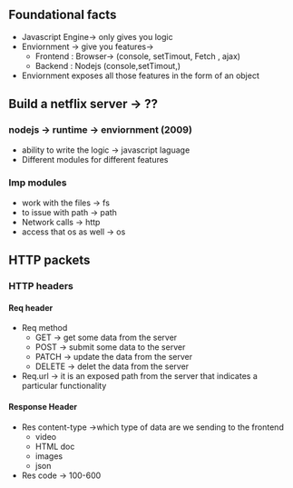 ## Foundational facts
* Javascript Engine-> only gives you logic
* Enviornment -> give you features->
    * Frontend : Browser-> (console, setTimout, Fetch , ajax)
    * Backend : Nodejs (console,setTimout,)
* Enviornment exposes all those features in the form of an object

## Build a netflix server -> ??
### nodejs  -> runtime -> enviornment (2009)
* ability to write the logic -> javascript laguage 
* Different modules for different features 

### Imp modules
* work with the files  -> fs
* to issue with path -> path
* Network calls -> http 
* access that os as well -> os 


<!-- created -> 
* UNIX(proprietry)(AT&T BELL)
    * Linux -> open source version unix , macos -> similar
    "/Users/apple/Documents/Projects_module_march/lecture_1/readme.md"
* DOS ->
    * windows -> "\Users\apple\Documents\Projects_module_march\lecture_1\readme.md" -->

## HTTP packets

### HTTP headers
#### Req header
*  Req method
    * GET  -> get some data from the server
    * POST  -> submit some data to the server
    * PATCH  -> update the data from the server
    * DELETE -> delet the data from the server
* Req.url
        -> it is an exposed path from the server that indicates a particular functionality

#### Response Header

* Res content-type ->which type of data are we sending to the frontend
    * video
    * HTML doc
    * images
    * json
* Res code 
        -> 100-600
